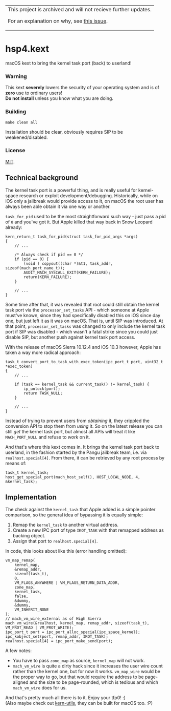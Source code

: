 <table><tr><td>
This project is archived and will not recieve further updates.  
  
For an explanation on why, see [this issue](https://github.com/Siguza/hsp4/issues/2#issuecomment-813787563).
</td></tr></table>

# hsp4.kext

macOS kext to bring the kernel task port (back) to userland!

### Warning

This kext **severely** lowers the security of your operating system and is of **zero** use to ordinary users!  
**Do not install** unless you know what you are doing.

### Building

    make clean all

Installation should be clear, obviously requires SIP to be weakened/disabled.

### License

[MIT](https://github.com/Siguza/hsp4/blob/master/LICENSE).

## Technical background

The kernel task port is a powerful thing, and is really useful for kernel-space research or exploit development/debugging. Historically, while on iOS only a jailbreak would provide access to it, on macOS the root user has always been able obtain it via one way or another.

`task_for_pid` used to be the most straightforward such way - just pass a pid of `0` and you've got it. But Apple killed that way back in Snow Leopard already:

    kern_return_t task_for_pid(struct task_for_pid_args *args)
    {
        // ...

        /* Always check if pid == 0 */
        if (pid == 0) {
            (void ) copyout((char *)&t1, task_addr, sizeof(mach_port_name_t));
            AUDIT_MACH_SYSCALL_EXIT(KERN_FAILURE);
            return(KERN_FAILURE);
        }

        // ...
    }

Some time after that, it was revealed that root could still obtain the kernel task port via the `processor_set_tasks` API - which someone at Apple must've known, since they had specifically disabled this on iOS since day one, but just left it as it was on macOS. That is, until SIP was introduced. At that point, `processor_set_tasks` was changed to only include the kernel task port if SIP was disabled - which wasn't a fatal strike since you could just disable SIP, but another push against kernel task port access.

With the release of macOS Sierra 10.12.4 and iOS 10.3 however, Apple has taken a way more radical approach:

    task_t convert_port_to_task_with_exec_token(ipc_port_t port, uint32_t *exec_token)
    {
        // ...

        if (task == kernel_task && current_task() != kernel_task) {
            ip_unlock(port);
            return TASK_NULL;
        }

        // ...
    }

Instead of trying to prevent users from _obtaining_ it, they crippled the conversion API to stop them from _using_ it. So on the latest release you can still _get_ the kernel task port, but almost all APIs will treat it like `MACH_PORT_NULL` and refuse to _work_ on it.

And that's where this kext comes in. It brings the kernel task port back to userland, in the fashion started by the Pangu jailbreak team, i.e. via `realhost.special[4]`. From there, it can be retrieved by any root process by means of:

    task_t kernel_task;
    host_get_special_port(mach_host_self(), HOST_LOCAL_NODE, 4, &kernel_task);

## Implementation

The check against the `kernel_task` that Apple added is a simple pointer comparison, so the general idea of bypassing it is equally simple:

1. Remap the `kernel_task` to another virtual address.
2. Create a new IPC port of type `IKOT_TASK` with that remapped address as backing object.
3. Assign that port to `realhost.special[4]`.

In code, this looks about like this (error handling omitted):

    vm_map_remap(
        kernel_map,
        &remap_addr,
        sizeof(task_t),
        0,
        VM_FLAGS_ANYWHERE | VM_FLAGS_RETURN_DATA_ADDR,
        zone_map,
        kernel_task,
        false,
        &dummy,
        &dummy,
        VM_INHERIT_NONE
    );
    // mach_vm_wire_external as of High Sierra
    mach_vm_wire(&realhost, kernel_map, remap_addr, sizeof(task_t), VM_PROT_READ | VM_PROT_WRITE);
    ipc_port_t port = ipc_port_alloc_special(ipc_space_kernel);
    ipc_kobject_set(port, remap_addr, IKOT_TASK);
    realhost.special[4] = ipc_port_make_send(port);

A few notes:

- You have to pass `zone_map` as source, `kernel_map` will not work.
- `mach_vm_wire` is quite a dirty hack since it increases the user wire count rather than the kernel one, but for now it works. `vm_map_wire` would be the proper way to go, but that would require the address to be page-aligned and the size to be page-rounded, which is tedious and which `mach_vm_wire` does for us.

And that's pretty much all there is to it. Enjoy your tfp0! :)  
(Also maybe check out [kern-utils](https://github.com/Siguza/ios-kern-utils), they can be built for macOS too. :P)
